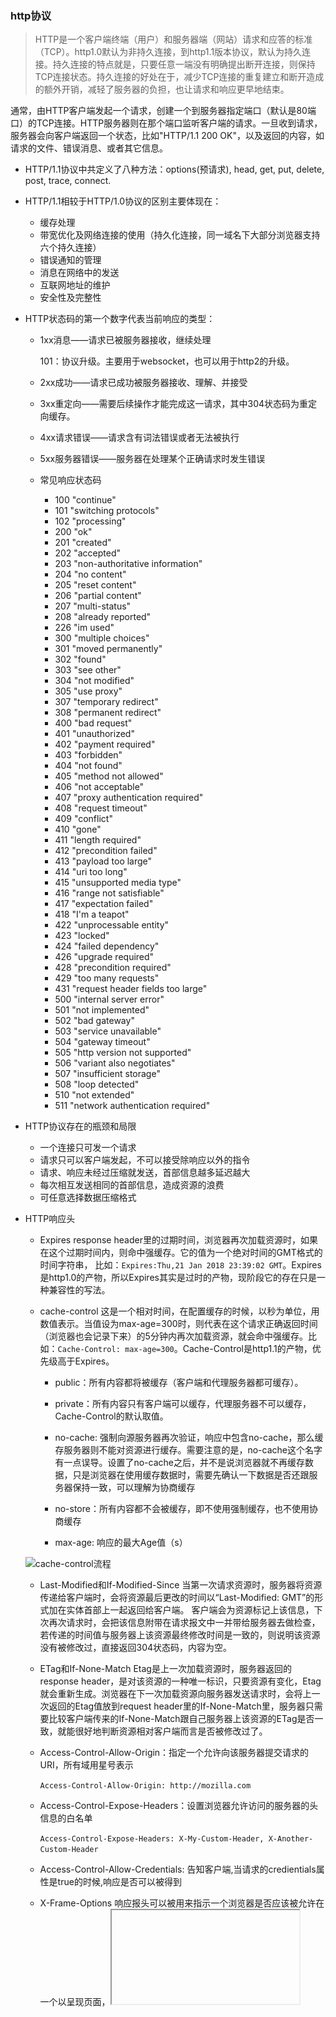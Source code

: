 ### http协议

> HTTP是一个客户端终端（用户）和服务器端（网站）请求和应答的标准（TCP）。http1.0默认为非持久连接，到http1.1版本协议，默认为持久连接。持久连接的特点就是，只要任意一端没有明确提出断开连接，则保持TCP连接状态。持久连接的好处在于，减少TCP连接的重复建立和断开造成的额外开销，减轻了服务器的负担，也让请求和响应更早地结束。

通常，由HTTP客户端发起一个请求，创建一个到服务器指定端口（默认是80端口）的TCP连接。HTTP服务器则在那个端口监听客户端的请求。一旦收到请求，服务器会向客户端返回一个状态，比如"HTTP/1.1 200 OK"，以及返回的内容，如请求的文件、错误消息、或者其它信息。

* HTTP/1.1协议中共定义了八种方法：options(预请求), head, get, put, delete, post, trace, connect.

* HTTP/1.1相较于HTTP/1.0协议的区别主要体现在：

  - 缓存处理
  - 带宽优化及网络连接的使用（持久化连接，同一域名下大部分浏览器支持六个持久连接）
  - 错误通知的管理
  - 消息在网络中的发送
  - 互联网地址的维护
  - 安全性及完整性

* HTTP状态码的第一个数字代表当前响应的类型：

  - 1xx消息——请求已被服务器接收，继续处理

    101：协议升级。主要用于websocket，也可以用于http2的升级。

  - 2xx成功——请求已成功被服务器接收、理解、并接受

  - 3xx重定向——需要后续操作才能完成这一请求，其中304状态码为重定向缓存。 

  - 4xx请求错误——请求含有词法错误或者无法被执行

  - 5xx服务器错误——服务器在处理某个正确请求时发生错误

  * 常见响应状态码

    - 100 "continue"
    - 101 "switching protocols"
    - 102 "processing"
    - 200 "ok"
    - 201 "created"
    - 202 "accepted"
    - 203 "non-authoritative information"
    - 204 "no content"
    - 205 "reset content"
    - 206 "partial content"
    - 207 "multi-status"
    - 208 "already reported"
    - 226 "im used"
    - 300 "multiple choices"
    - 301 "moved permanently"
    - 302 "found"
    - 303 "see other"
    - 304 "not modified"
    - 305 "use proxy"
    - 307 "temporary redirect"
    - 308 "permanent redirect"
    - 400 "bad request"
    - 401 "unauthorized"
    - 402 "payment required"
    - 403 "forbidden"
    - 404 "not found"
    - 405 "method not allowed"
    - 406 "not acceptable"
    - 407 "proxy authentication required"
    - 408 "request timeout"
    - 409 "conflict"
    - 410 "gone"
    - 411 "length required"
    - 412 "precondition failed"
    - 413 "payload too large"
    - 414 "uri too long"
    - 415 "unsupported media type"
    - 416 "range not satisfiable"
    - 417 "expectation failed"
    - 418 "I'm a teapot"
    - 422 "unprocessable entity"
    - 423 "locked"
    - 424 "failed dependency"
    - 426 "upgrade required"
    - 428 "precondition required"
    - 429 "too many requests"
    - 431 "request header fields too large"
    - 500 "internal server error"
    - 501 "not implemented"
    - 502 "bad gateway"
    - 503 "service unavailable"
    - 504 "gateway timeout"
    - 505 "http version not supported"
    - 506 "variant also negotiates"
    - 507 "insufficient storage"
    - 508 "loop detected"
    - 510 "not extended"
    - 511 "network authentication required"

* HTTP协议存在的瓶颈和局限

  - 一个连接只可发一个请求
  - 请求只可以客户端发起，不可以接受除响应以外的指令
  - 请求、响应未经过压缩就发送，首部信息越多延迟越大
  - 每次相互发送相同的首部信息，造成资源的浪费
  - 可任意选择数据压缩格式

* HTTP响应头

  - Expires response header里的过期时间，浏览器再次加载资源时，如果在这个过期时间内，则命中强缓存。它的值为一个绝对时间的GMT格式的时间字符串， 比如：`Expires:Thu,21 Jan 2018 23:39:02 GMT`。Expires 是http1.0的产物，所以Expires其实是过时的产物，现阶段它的存在只是一种兼容性的写法。

  - cache-control 这是一个相对时间，在配置缓存的时候，以秒为单位，用数值表示。当值设为max-age=300时，则代表在这个请求正确返回时间（浏览器也会记录下来）的5分钟内再次加载资源，就会命中强缓存。比如：`Cache-Control: max-age=300`。Cache-Control是http1.1的产物，优先级高于Expires。

    + public：所有内容都将被缓存（客户端和代理服务器都可缓存）。

    + private：所有内容只有客户端可以缓存，代理服务器不可以缓存，Cache-Control的默认取值。

    + no-cache: 强制向源服务器再次验证，响应中包含no-cache，那么缓存服务器则不能对资源进行缓存。需要注意的是，no-cache这个名字有一点误导。设置了no-cache之后，并不是说浏览器就不再缓存数据，只是浏览器在使用缓存数据时，需要先确认一下数据是否还跟服务器保持一致，可以理解为协商缓存

    + no-store：所有内容都不会被缓存，即不使用强制缓存，也不使用协商缓存

    + max-age: 响应的最大Age值（s）

  ![cache-control流程](../images/maxage.png)

  - Last-Modified和If-Modified-Since  当第一次请求资源时，服务器将资源传递给客户端时，会将资源最后更改的时间以“Last-Modified: GMT”的形式加在实体首部上一起返回给客户端。 客户端会为资源标记上该信息，下次再次请求时，会把该信息附带在请求报文中一并带给服务器去做检查，若传递的时间值与服务器上该资源最终修改时间是一致的，则说明该资源没有被修改过，直接返回304状态码，内容为空。

  - ETag和If-None-Match  Etag是上一次加载资源时，服务器返回的response header，是对该资源的一种唯一标识，只要资源有变化，Etag就会重新生成。浏览器在下一次加载资源向服务器发送请求时，会将上一次返回的Etag值放到request header里的If-None-Match里，服务器只需要比较客户端传来的If-None-Match跟自己服务器上该资源的ETag是否一致，就能很好地判断资源相对客户端而言是否被修改过了。

  - Access-Control-Allow-Origin：指定一个允许向该服务器提交请求的URI，所有域用星号表示

    `Access-Control-Allow-Origin: http://mozilla.com`

  - Access-Control-Expose-Headers：设置浏览器允许访问的服务器的头信息的白名单

    `Access-Control-Expose-Headers: X-My-Custom-Header, X-Another-Custom-Header`

  - Access-Control-Allow-Credentials: 告知客户端,当请求的credientials属性是true的时候,响应是否可以被得到

  - X-Frame-Options 响应报头可以被用来指示一个浏览器是否应该被允许在一个以呈现页面<frame>，<iframe>或<object>。通过确保其内容未嵌入其他网站，网站可以使用此功能来避免 点击劫持 攻击。


### 其他http协议对比

* 并行连接 同一域名下大部分浏览器支持六个持久连接，也就是多条TCP连接发起的并发http请求，缺点：竞争网络资源和服务器资源

* 持久化连接 重用TCP连接，以减少TCP连接及关闭时延，TCP连接默认不关闭，可以被多个请求复用，http/1.1已无需声明Connection: keep-alive

* 管道机制 http1.1版引入了管道机制（pipelining），即在同一个TCP连接里面，客户端可以同时发送多个请求，无需等待前面的请求回应。

  - Content-length字段的作用，声明本次回应的数据长度，用于区分数据包是属于哪一个回应的。

  - Transfer-Encoding: chunked，表明回应将由数量未定的数据块组成。每个非空的数据块之前，会有一个16进制的数值，表示这个块的长度。最后是一个大小为0的块，就表示本次回应的数据发送完了。

* [ajax - Asynchronous Javascript and XML](ajax) 通过XMLHttpRequest与服务端进行通信，对页面的局部内容进行更新。但ajax并没有解决http协议本身存在的瓶颈。

* comet 通过延迟应答响应，模拟向客户端推送消息的功能，实际上comet会将响应至于挂起状态，当服务端有内容更新，才返回该响应。维持连接会消耗更多的资源。

* spdy google 2009年，谷歌公开了自行研发的 SPDY 协议，主要解决 HTTP/1.1 效率不高的问题。SPDY并没有完全改写http协议，而是在应用层和传输层之间新加会话层的形式运作，并规定通信使用SSL。

  **SPDY协议特点**

  - 多路复用，一个TCP连接上同时跑多个HTTP请求，请求可设定优先级。
  - 去除不需要的HTTP头，压缩HTTP头，以减少需要的网络带宽。
  - 使用了SSL作为传输协议提供数据安全。
  - 对传输的数据使用gzip进行压缩
  - 提供服务方发起通信，并向客户端推送数据的机制。

  `http - spdy - ssl/tls - tcp`，SPDY位于HTTP之下，TCP和SSL之上，这样可以轻松兼容老版本的HTTP协议(将HTTP1.x的内容封装成一种新的frame格式)，同时可以使用已有的SSL功能。

  优势：

  - 多路复用
  - 请求优先级
  - 压缩http首部
  - 推送功能
  
  不足：

  - 多路复用只针对单个域名（IP地址）

* websocket web浏览器和web服务器之间全双工通信标准，协议由IETF制定，websocket api由W3C定位标准。一旦通信连接，可发送json, html, xml, 图片等任意格式的数据。

* https vs http

  - HTTPS协议需要到CA申请证书，一般免费证书很少，需要交费。

  - HTTP协议运行在TCP之上，所有传输的内容都是明文，HTTPS运行在SSL/TLS之上，SSL/TLS运行在TCP之上，所有传输的内容都经过加密的。`http - ssl/tls - tcp`

  - HTTP和HTTPS使用的是完全不同的连接方式，用的端口也不一样，前者是80，后者是443。

  - HTTPS可以有效的防止运营商劫持，解决了防劫持的一个大问题。

  ![https vs http](./images/https.png)

* [Http2](./http2) 相比http1.1

    > http2 2015年，HTTP/2 发布，它不叫 HTTP/2.0，是因为标准委员会不打算再发布子版本了，下一个新版本将是 HTTP3。http2的多项技术标准采用了spdy, http speed + mobility, network-friendly等协议标准。HTTP2 是一个彻底的二进制协议，头信息和数据体都是二进制，并且统称为"帧"（frame）：头信息帧和数据帧。

    - 连接复用
    - 持久化连接
    - 强制加密
    - 服务端推送
    - 协议头压缩

    服务器是否支持http2是在https连接初始化的时候确认的，所以实际上http2只有在https下才会启用。

* [Websocket](websocket)详解

  > Websocket借用了HTTP的协议来完成一部分握手，是一个持久化的协议，是相对于HTTP这种非持久(长连接，循环连接不算)的协议来说，更像是HTTP协议上的一种补充。Web Socket 是一种 HTML 5 为 Web 定制的全双工通讯协议，没有“请求 - 响应”的概念，浏览器与服务器完全平等，连接一旦建立就一直开放，双方可随时向对方发送任意数据，没有推拉之分。  
  ws最大的优势：在于服务器和客户端可以在给定的时间范围内的任意时刻，相互推送信息，数据的传输使用帧来传递，并且允许跨域通信。  

  目前主流的浏览器都支持WebSocket，并且有第三方的API：Guillermo Rauch创建了一个Socket.IO，遵循Engine.IO协议[Engine.IO protocol](https://github.com/socketio/engine.io-protocol)。

* [Ajax - xhrHttpRequest](ajax)的总结

* 其他

  - [http状态码详解](http://tool.oschina.net/commons?type=5)
